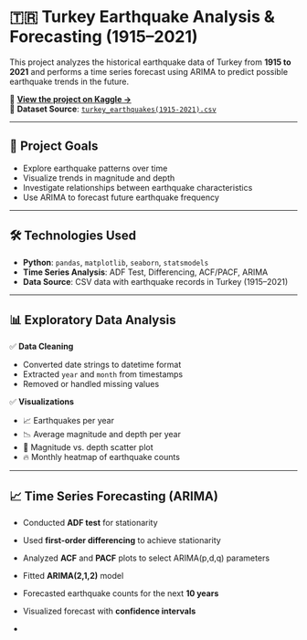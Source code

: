 # 🇹🇷 Turkey Earthquake Analysis & Forecasting (1915–2021)

This project analyzes the historical earthquake data of Turkey from **1915 to 2021** and performs a time series forecast using ARIMA to predict possible earthquake trends in the future.

🔗 **[View the project on Kaggle →](https://www.kaggle.com/code/behiyebedir/turkiye-earthquake-prediction-project)**  
📂 **Dataset Source**: [`turkey_earthquakes(1915-2021).csv`](https://www.kaggle.com/datasets/dhruvildave/turkey-earthquakes1915-2021)

---

## 🧠 Project Goals

- Explore earthquake patterns over time
- Visualize trends in magnitude and depth
- Investigate relationships between earthquake characteristics
- Use ARIMA to forecast future earthquake frequency

---

## 🛠️ Technologies Used

- **Python**: `pandas`, `matplotlib`, `seaborn`, `statsmodels`
- **Time Series Analysis**: ADF Test, Differencing, ACF/PACF, ARIMA
- **Data Source**: CSV data with earthquake records in Turkey (1915–2021)

---

## 📊 Exploratory Data Analysis

✅ **Data Cleaning**
- Converted date strings to datetime format
- Extracted `year` and `month` from timestamps
- Removed or handled missing values

✅ **Visualizations**
- 📈 Earthquakes per year  
- 📉 Average magnitude and depth per year  
- 🔁 Magnitude vs. depth scatter plot  
- 🔥 Monthly heatmap of earthquake counts  

---

## 📈 Time Series Forecasting (ARIMA)

- Conducted **ADF test** for stationarity
- Used **first-order differencing** to achieve stationarity
- Analyzed **ACF** and **PACF** plots to select ARIMA(p,d,q) parameters
- Fitted **ARIMA(2,1,2)** model
- Forecasted earthquake counts for the next **10 years**
- Visualized forecast with **confidence intervals**

-

